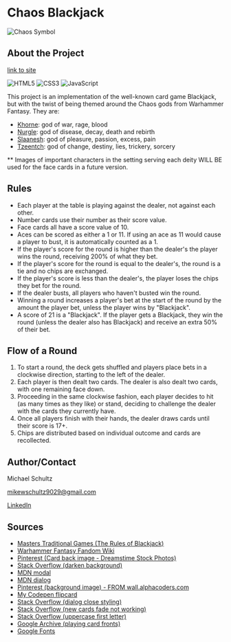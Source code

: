 # Chaos Blackjack
![Chaos Symbol](https://static.wikia.nocookie.net/warhammerfb/images/b/b3/Warhammer_Chaos_Symbols.png/revision/latest?cb=20170406224324)

## About the Project

[link to site](https://ms097530.github.io/PS-Blackjack/)

![HTML5](https://img.shields.io/badge/html5-%23E34F26.svg?style=for-the-badge&logo=html5&logoColor=white)
![CSS3](https://img.shields.io/badge/css3-%231572B6.svg?style=for-the-badge&logo=css3&logoColor=white)
![JavaScript](https://img.shields.io/badge/javascript-%23323330.svg?style=for-the-badge&logo=javascript&logoColor=%23F7DF1E)

This project is an implementation of the well-known card game Blackjack, but with the twist of being themed around the Chaos gods from Warhammer Fantasy. They are:

- [Khorne](https://warhammerfantasy.fandom.com/wiki/Khorne): god of war, rage, blood
- [Nurgle](https://warhammerfantasy.fandom.com/wiki/Nurgle): god of disease, decay, death and rebirth
- [Slaanesh](https://warhammerfantasy.fandom.com/wiki/Slaanesh): god of pleasure, passion, excess, pain
- [Tzeentch](https://warhammerfantasy.fandom.com/wiki/Tzeentch): god of change, destiny, lies, trickery, sorcery

** Images of important characters in the setting serving each deity WILL BE used for the face cards in a future version.

## Rules
- Each player at the table is playing against the dealer, not against each other.
- Number cards use their number as their score value.
- Face cards all have a score value of 10.
- Aces can be scored as either a 1 or 11. If using an ace as 11 would cause a player to bust, it is automatically counted as a 1.
- If the player's score for the round is higher than the dealer's the player wins the round, receiving 200% of what they bet.
- If the player's score for the round is equal to the dealer's, the round is a tie and no chips are exchanged.
- If the player's score is less than the dealer's, the player loses the chips they bet for the round.
- If the dealer busts, all players who haven't busted win the round.
- Winning a round increases a player's bet at the start of the round by the amount the player bet, unless the player wins by "Blackjack".
- A score of 21 is a "Blackjack". If the player gets a Blackjack, they win the round (unless the dealer also has Blackjack) and receive an extra 50% of their bet.

## Flow of a Round
1. To start a round, the deck gets shuffled and players place bets in a clockwise direction, starting to the left of the dealer. 
2. Each player is then dealt two cards. The dealer is also dealt two cards, with one remaining face down. 
3. Proceeding in the same clockwise fashion, each player decides to hit (as many times as they like) or stand, deciding to challenge the dealer with the cards they currently have.
4. Once all players finish with their hands, the dealer draws cards until their score is 17+.
5. Chips are distributed based on individual outcome and cards are recollected. 

## Author/Contact
Michael Schultz

mikewschultz9029@gmail.com

[LinkedIn](https://www.linkedin.com/feed/)

## Sources
- [Masters Traditional Games (The Rules of Blackjack)](https://www.mastersofgames.com/rules/blackjack-rules.htm)
- [Warhammer Fantasy Fandom Wiki](https://warhammerfantasy.fandom.com/wiki/Warhammer_Wiki)
- [Pinterest (Card back image - Dreamstime Stock Photos)](https://in.pinterest.com/pin/71002131616321800/)
- [Stack Overflow (darken background)](https://stackoverflow.com/questions/26621513/darken-css-background-image)
- [MDN modal](https://developer.mozilla.org/en-US/docs/Web/CSS/:modal)
- [MDN dialog](https://developer.mozilla.org/en-US/docs/Web/HTML/Element/dialog) 
- [Pinterest (background image) - FROM wall.alphacoders.com](https://br.pinterest.com/pin/Adx1N5gGCOdCC_Ka3JA_P_Nsox4IfVTXPtn2tohzrREi3r1z-hy4n8c/) 
- [My Codepen flipcard](https://codepen.io/mseagle/pen/gOvjMNj)
- [Stack Overflow (dialog close styling)](https://stackoverflow.com/questions/60365510/html5-dialog-element-close-button-not-working-properly)
-  [Stack Overflow (new cards fade not working)](https://stackoverflow.com/questions/38731743/transition-opacity-not-working-when-creating-element)
-  [Stack Overflow (uppercase first letter)](https://stackoverflow.com/questions/1026069/how-do-i-make-the-first-letter-of-a-string-uppercase-in-javascript)
-  [Google Archive (playing card fronts)](https://code.google.com/archive/p/vector-playing-cards/downloads)
- [Google Fonts](https://fonts.google.com/)
